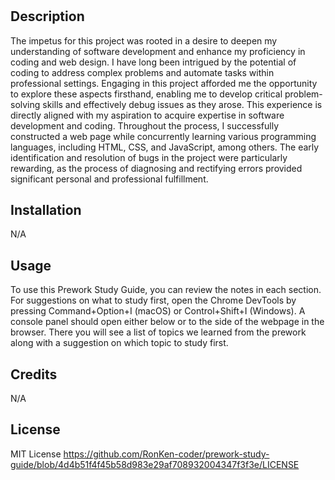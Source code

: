 # <Preliminary Study Manual Website>

## Description

The impetus for this project was rooted in a desire to deepen my understanding of software development and enhance my proficiency in coding and web design. I have long been intrigued by the potential of coding to address complex problems and automate tasks within professional settings. Engaging in this project afforded me the opportunity to explore these aspects firsthand, enabling me to develop critical problem-solving skills and effectively debug issues as they arose. This experience is directly aligned with my aspiration to acquire expertise in software development and coding. Throughout the process, I successfully constructed a web page while concurrently learning various programming languages, including HTML, CSS, and JavaScript, among others. The early identification and resolution of bugs in the project were particularly rewarding, as the process of diagnosing and rectifying errors provided significant personal and professional fulfillment.  

## Installation

N/A

## Usage

To use this Prework Study Guide, you can review the notes in each section. For suggestions on what to study first, open the Chrome DevTools by pressing Command+Option+I (macOS) or Control+Shift+I (Windows). A console panel should open either below or to the side of the webpage in the browser. There you will see a list of topics we learned from the prework along with a suggestion on which topic to study first.

## Credits

N/A

## License
MIT License https://github.com/RonKen-coder/prework-study-guide/blob/4d4b51f4f45b58d983e29af708932004347f3f3e/LICENSE


